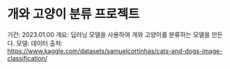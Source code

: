 # 개와 고양이 분류 프로젝트
기간: 2023.01.00
개요: 딥러닝 모델을 사용하여 개와 고양이를 분류하는 모델을 만든다.
모델:
데이터 출처: https://www.kaggle.com/datasets/samuelcortinhas/cats-and-dogs-image-classification/
